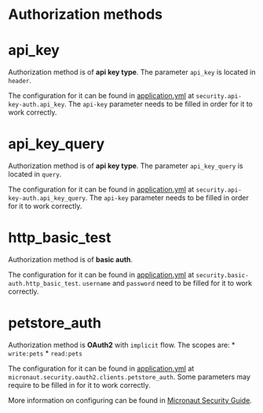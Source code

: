 # Authorization methods
<a name="name"></a>
# api_key
Authorization method is of **api key type**. The parameter `api_key` is located in `header`.

The configuration for it can be found in [application.yml](src/main/resources/application.yml) at `security.api-key-auth.api_key`. The `api-key` parameter needs to be filled in order for it to work correctly.
<a name="name"></a>
# api_key_query
Authorization method is of **api key type**. The parameter `api_key_query` is located in `query`.

The configuration for it can be found in [application.yml](src/main/resources/application.yml) at `security.api-key-auth.api_key_query`. The `api-key` parameter needs to be filled in order for it to work correctly.
<a name="name"></a>
# http_basic_test
Authorization method is of **basic auth**.

The configuration for it can be found in [application.yml](src/main/resources/application.yml) at `security.basic-auth.http_basic_test`. `username` and `password` need to be filled for it to work correctly.
<a name="name"></a>
# petstore_auth
Authorization method is **OAuth2** with `implicit` flow.
The scopes are: 
    * `write:pets`
    * `read:pets`

The configuration for it can be found in [application.yml](src/main/resources/application.yml) at `micronaut.security.oauth2.clients.petstore_auth`. Some parameters may require to be filled in for it to work correctly.

More information on configuring can be found in [Micronaut Security Guide](https://micronaut-projects.github.io/micronaut-security/latest/guide/#oauth).
